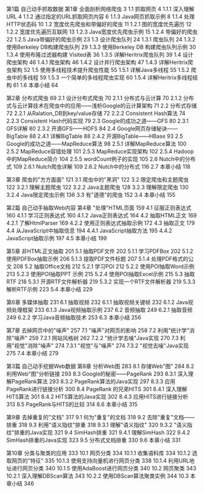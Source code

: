 第1篇 自己动手抓取数据
第1章 全面剖析网络爬虫 3
1.1 抓取网页 4
1.1.1 深入理解URL 4
1.1.2 通过指定的URL抓取网页内容 6
1.1.3 Java网页抓取示例 8
1.1.4 处理HTTP状态码 10
1.2 宽度优先爬虫和带偏好的爬虫 11
1.2.1 图的宽度优先遍历 12
1.2.2 宽度优先遍历互联网 13
1.2.3 Java宽度优先爬虫示例 15
1.2.4 带偏好的爬虫 22
1.2.5 Java带偏好的爬虫示例 23
1.3 设计爬虫队列 24
1.3.1 爬虫队列 24
1.3.2 使用Berkeley DB构建爬虫队列 29
1.3.3 使用Berkeley DB 构建爬虫队列示例 30
1.3.4 使用布隆过滤器构建
Visited表 36
1.3.5 详解Heritrix爬虫队列 39
1.4 设计爬虫架构 46
1.4.1 爬虫架构 46
1.4.2 设计并行爬虫架构 47
1.4.3 详解Heritrix爬虫架构 52
1.5 使用多线程技术提升爬虫性能 55
1.5.1 详解Java多线程 55
1.5.2 爬虫中的多线程 59
1.5.3 一个简单的多线程爬虫实现 60
1.5.4 详解Heritrix多线程结构 61
1.6 本章小结 64

第2章 分布式爬虫 69
2.1 设计分布式爬虫 70
2.1.1 分布式与云计算 70
2.1.2 分布式与云计算技术在爬虫中的应用——浅析Google的云计算架构 71
2.2 分布式存储 72
2.2.1 从Ralation_DB到key/value存储 72
2.2.2 Consistent Hash算法 74
2.2.3 Consistent Hash代码实现 79
2.3 Google的成功之道——GFS 80
2.3.1 GFS详解 80
2.3.2 开源GFS——HDFS 84
2.4 Google网页存储秘诀——BigTable 88
2.4.1 详解BigTable 88
2.4.2 开源BigTable——HBase 93
2.5 Google的成功之道——MapReduce算法 98
2.5.1 详解MapReduce算法 100
2.5.2 MapReduce容错处理 101
2.5.3 MapReduce实现架构 102
2.5.4 Hadoop中的MapReduce简介 104
2.5.5 wordCount例子的实现 105
2.6 Nutch中的分布式 109
2.6.1 Nutch爬虫详解 109
2.6.2 Nutch中的分布式 116
2.7 本章小结 118

第3章 爬虫的"方方面面" 121
3.1 爬虫中的"黑洞" 122
3.2 限定爬虫和主题爬虫 122
3.2.1 理解主题爬虫 122
3.2.2 Java主题爬虫 128
3.2.3 理解限定爬虫 130
3.2.4 Java限定爬虫示例 136
3.3 有"道德"的爬虫 152
3.4 本章小结 155

第2篇 自己动手抽取Web内容
第4章 "处理"HTML页面 159
4.1 征服正则表达式 160
4.1.1 学习正则表达式 160
4.1.2 Java正则表达式 164
4.2 抽取HTML正文 169
4.2.1 了解HtmlParser 169
4.2.2 使用正则表达式抽取示例 172
4.3 抽取正文 179
4.4 从JavaScript中抽取信息 194
4.4.1 JavaScript抽取方法 195
4.4.2 JavaScript抽取示例 197
4.5 本章小结 199

第5章 非HTML正文抽取 201
5.1 抽取PDF文件 202
5.1.1 学习PDFBox 202
5.1.2 使用PDFBox抽取示例 206
5.1.3 提取PDF文件标题 207
5.1.4 处理PDF格式的公文 208
5.2 抽取Office文档 212
5.2.1 学习POI 212
5.2.2 使用POI抽取Word示例 213
5.2.3 使用POI抽取PPT 示例 215
5.2.4 使用POI抽取Excel示例 215
5.3 抽取RTF 218
5.3.1 开源RTF文件解析器 219
5.3.2 实现一个RTF文件解析器 219
5.3.3 解析RTF示例 223
5.4 本章小结 229

第6章 多媒体抽取 231
6.1 抽取视频 232
6.1.1 抽取视频关键帧 232
6.1.2 Java视频处理框架 233
6.1.3 Java视频抽取示例 237
6.2 音频抽取 249
6.2.1 抽取音频 249
6.2.2 学习Java音频抽取技术 253
6.3 本章小结 256

第7章 去掉网页中的"噪声" 257
7.1 "噪声"对网页的影响 258
7.2 利用"统计学"消除"噪声" 259
7.2.1 网站风格树 262
7.2.2 "统计学去噪"Java实现 270
7.3 利用"视觉"消除"噪声" 274
7.3.1 "视觉"与"噪声" 274
7.3.2 "视觉去噪"Java实现 275
7.4 本章小结 279

第3篇 自己动手挖掘Web数据
第8章 分析Web图 283
8.1 存储Web"图" 284
8.2 利用Web"图"分析链接 293
8.3 Google的秘密——PageRank 293
8.3.1 深入理解PageRank算法 293
8.3.2 PageRank算法的Java实现 297
8.3.3 应用PageRank进行链接分析 300
8.4 PageRank 的兄弟HITS 301
8.4.1 深入理解HITS算法 301
8.4.2 HITS算法的Java实现 302
8.4.3 应用HITS进行链接分析 313
8.5 PageRank与HITS的比较 314
8.6 本章小结 315

第9章 去掉重复的"文档" 317
9.1 何为"重复"的文档 318
9.2 去除"重复"文档——排重 318
9.3 利用"语义指纹"排重 318
9.3.1 理解"语义指纹" 320
9.3.2 "语义指纹"排重的Java实现 321
9.4 SimHash排重 321
9.4.1 理解SimHash 322
9.4.2 SimHash排重的Java实现 323
9.5 分布式文档排重 330
9.6 本章小结 331

第10章 分类与聚类的应用 333
10.1 网页分类 334
10.1.1 收集语料库 334
10.1.2 选取网页的"特征" 335
10.1.3 使用支持向量机进行网页分类 338
10.1.4 利用URL地址进行网页分类 340
10.1.5 使用AdaBoost进行网页分类 340
10.2 网页聚类 343
10.2.1 深入理解DBScan算法 343
10.2.2 使用DBScan算法聚类实例 344
10.3 本章小结 346 
